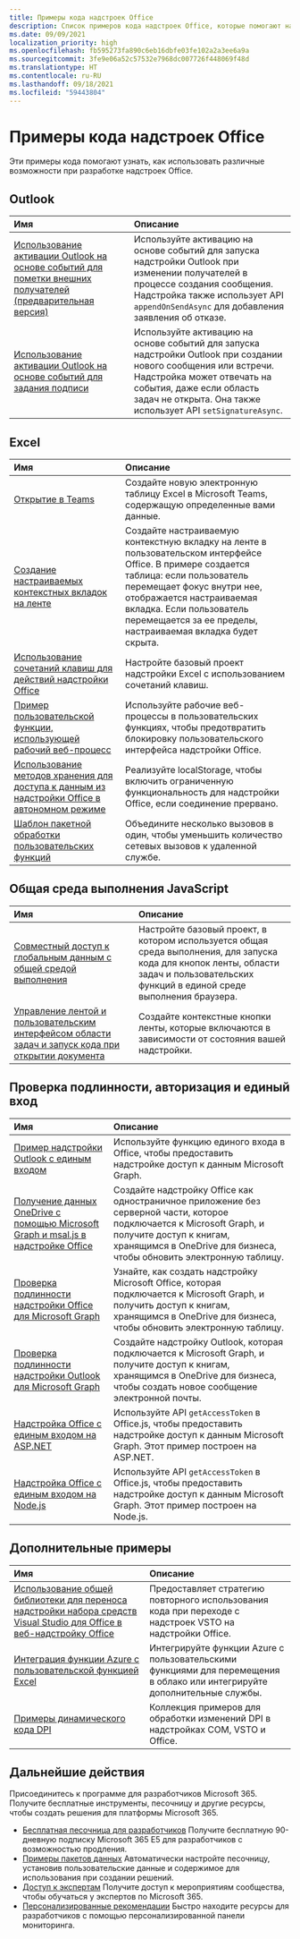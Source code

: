 ```yaml
---
title: Примеры кода надстроек Office
description: Список примеров кода надстроек Office, которые помогают научиться создавать собственные надстройки.
ms.date: 09/09/2021
localization_priority: high
ms.openlocfilehash: fb595273fa890c6eb16dbfe03fe102a2a3ee6a9a
ms.sourcegitcommit: 3fe9e06a52c57532e7968dc007726f448069f48d
ms.translationtype: HT
ms.contentlocale: ru-RU
ms.lasthandoff: 09/18/2021
ms.locfileid: "59443804"
---
```

# <a name="office-add-in-code-samples"></a>Примеры кода надстроек Office

Эти примеры кода помогают узнать, как использовать различные возможности при разработке надстроек Office.

## <a name="outlook"></a>Outlook

| Имя                | Описание         |
|:--------------------|:--------------------|
| [Использование активации Outlook на основе событий для пометки внешних получателей (предварительная версия)](/samples/officedev/pnp-officeaddins/outlook-add-in-tag-external-recipients) | Используйте активацию на основе событий для запуска надстройки Outlook при изменении получателей в процессе создания сообщения. Надстройка также использует API `appendOnSendAsync` для добавления заявления об отказе. |
| [Использование активации Outlook на основе событий для задания подписи](/samples/officedev/pnp-officeaddins/outlook-add-in-set-signature/) | Используйте активацию на основе событий для запуска надстройки Outlook при создании нового сообщения или встречи. Надстройка может отвечать на события, даже если область задач не открыта. Она также использует API `setSignatureAsync`. |

## <a name="excel"></a>Excel

| Имя                | Описание         |
|:--------------------|:--------------------|
| [Открытие в Teams](/samples/officedev/pnp-officeaddins/office-excel-add-in-open-in-teams/) | Создайте новую электронную таблицу Excel в Microsoft Teams, содержащую определенные вами данные.|
| [Создание настраиваемых контекстных вкладок на ленте](/samples/officedev/pnp-officeaddins/office-add-in-contextual-tabs/) | Создайте настраиваемую контекстную вкладку на ленте в пользовательском интерфейсе Office. В примере создается таблица: если пользователь перемещает фокус внутри нее, отображается настраиваемая вкладка. Если пользователь перемещается за ее пределы, настраиваемая вкладка будет скрыта. |
| [Использование сочетаний клавиш для действий надстройки Office](/samples/officedev/pnp-officeaddins/office-add-in-keyboard-shortcuts) | Настройте базовый проект надстройки Excel с использованием сочетаний клавиш. |
| [Пример пользовательской функции, использующей рабочий веб-процесс](/samples/officedev/pnp-officeaddins/excel-custom-function-web-worker-pattern/) | Используйте рабочие веб-процессы в пользовательских функциях, чтобы предотвратить блокировку пользовательского интерфейса надстройки Office. |
| [Использование методов хранения для доступа к данным из надстройки Office в автономном режиме](/samples/officedev/pnp-officeaddins/use-storage-techniques-to-access-data-from-an-office-add-in-when-offline/) | Реализуйте localStorage, чтобы включить ограниченную функциональность для надстройки Office, если соединение прервано. |
| [Шаблон пакетной обработки пользовательских функций](/samples/officedev/pnp-officeaddins/excel-custom-function-batching-pattern/)| Объедините несколько вызовов в один, чтобы уменьшить количество сетевых вызовов к удаленной службе.|

## <a name="shared-javascript-runtime"></a>Общая среда выполнения JavaScript

| Имя                | Описание         |
|:--------------------|:--------------------|
[Совместный доступ к глобальным данным с общей средой выполнения](/samples/officedev/pnp-officeaddins/office-add-in-shared-runtime-global-data/) | Настройте базовый проект, в котором используется общая среда выполнения, для запуска кода для кнопок ленты, области задач и пользовательских функций в единой среде выполнения браузера. |
| [Управление лентой и пользовательским интерфейсом области задач и запуск кода при открытии документа](/samples/officedev/pnp-officeaddins/office-add-in-ribbon-task-pane-ui/) | Создайте контекстные кнопки ленты, которые включаются в зависимости от состояния вашей надстройки. |

## <a name="authentication-authorization-and-single-sign-on-sso"></a>Проверка подлинности, авторизация и единый вход

| Имя                | Описание         |
|:--------------------|:--------------------|
| [Пример надстройки Outlook с единым входом](/samples/officedev/pnp-officeaddins/outlook-add-in-sso-aspnet/) | Используйте функцию единого входа в Office, чтобы предоставить надстройке доступ к данным Microsoft Graph.|
| [Получение данных OneDrive с помощью Microsoft Graph и msal.js в надстройке Office](/samples/officedev/pnp-officeaddins/office-add-in-auth-graph-react/) | Создайте надстройку Office как одностраничное приложение без серверной части, которое подключается к Microsoft Graph, и получите доступ к книгам, хранящимся в OneDrive для бизнеса, чтобы обновить электронную таблицу.  |
| [Проверка подлинности надстройки Office для Microsoft Graph](/samples/officedev/pnp-officeaddins/office-add-in-auth-aspnet-graph/) | Узнайте, как создать надстройку Microsoft Office, которая подключается к Microsoft Graph, и получить доступ к книгам, хранящимся в OneDrive для бизнеса, чтобы обновить электронную таблицу. |
| [Проверка подлинности надстройки Outlook для Microsoft Graph](/samples/officedev/pnp-officeaddins/outlook-add-in-auth-aspnet-graph/) | Создайте надстройку Outlook, которая подключается к Microsoft Graph, и получите доступ к книгам, хранящимся в OneDrive для бизнеса, чтобы создать новое сообщение электронной почты. |
| [Надстройка Office с единым входом на ASP.NET](/samples/officedev/pnp-officeaddins/office-add-in-sso-aspnet/) | Используйте API `getAccessToken` в Office.js, чтобы предоставить надстройке доступ к данным Microsoft Graph. Этот пример построен на ASP.NET. |
| [Надстройка Office с единым входом на Node.js](/samples/officedev/pnp-officeaddins/office-add-in-sso-nodejs/) | Используйте API `getAccessToken` в Office.js, чтобы предоставить надстройке доступ к данным Microsoft Graph. Этот пример построен на Node.js.|

## <a name="additional-samples"></a>Дополнительные примеры

| Имя                | Описание         |
|:--------------------|:--------------------|
|[Использование общей библиотеки для переноса надстройки набора средств Visual Studio для Office в веб-надстройку Office](/samples/officedev/pnp-officeaddins/vsto-shared-library-excel/) |Предоставляет стратегию повторного использования кода при переходе с надстроек VSTO на надстройки Office. |
| [Интеграция функции Azure с пользовательской функцией Excel](/samples/officedev/pnp-officeaddins/azure-function-with-excel-custom-function/) | Интегрируйте функции Azure с пользовательскими функциями для перемещения в облако или интегрируйте дополнительные службы. |
|[Примеры динамического кода DPI](/samples/officedev/pnp-officeaddins/dynamic-dpi-code-samples/) |Коллекция примеров для обработки изменений DPI в надстройках COM, VSTO и Office. |

## <a name="next-steps"></a>Дальнейшие действия

Присоединитесь к программе для разработчиков Microsoft 365. Получите бесплатные инструменты, песочницу и другие ресурсы, чтобы создать решения для платформы Microsoft 365.

- [Бесплатная песочница для разработчиков](https://developer.microsoft.com/microsoft-365/dev-program#Subscription) Получите бесплатную 90-дневную подписку Microsoft 365 E5 для разработчиков с возможностью продления.
- [Примеры пакетов данных](https://developer.microsoft.com/microsoft-365/dev-program#Sample) Автоматически настройте песочницу, установив пользовательские данные и содержимое для использования при создании решений.
- [Доступ к экспертам](https://developer.microsoft.com/microsoft-365/dev-program#Experts) Получите доступ к мероприятиям сообщества, чтобы обучаться у экспертов по Microsoft 365.
- [Персонализированные рекомендации](https://developer.microsoft.com/microsoft-365/dev-program#Recommendations) Быстро находите ресурсы для разработчиков с помощью персонализированной панели мониторинга.
